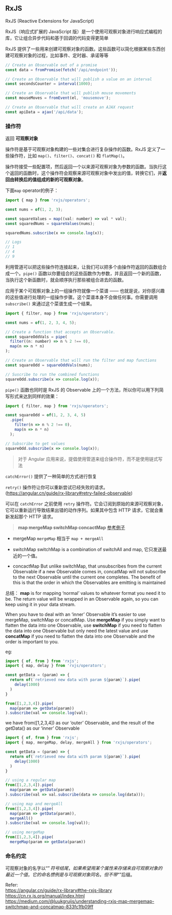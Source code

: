 
## RxJS

RxJS (Reactive Extensions for JavaScript)

RxJS（响应式扩展的 JavaScript 版）是一个使用可观察对象进行响应式编程的库，它让组合异步代码和基于回调的代码变得更简单

RxJS 提供了一些用来创建可观察对象的函数。这些函数可以简化根据某些东西创建可观察对象的过程，比如事件、定时器、承诺等等
```js
// Create an Observable out of a promise
const data = fromPromise(fetch('/api/endpoint'));

// Create an Observable that will publish a value on an interval
const secondsCounter = interval(1000);

// Create an Observable that will publish mouse movements
const mouseMoves = fromEvent(el, 'mousemove');

// Create an Observable that will create an AJAX request
const apiData = ajax('/api/data');
```

### 操作符

返回 **可观察对象**

操作符是基于可观察对象构建的一些对集合进行复杂操作的函数。RxJS 定义了一些操作符，比如 `map()`、`filter()`、`concat()` 和 `flatMap()`。

操作符接受一些配置项，然后返回一个以来源可观察对象为参数的函数。当执行这个返回的函数时，这个操作符会观察来源可观察对象中发出的值，转换它们，并**返回由转换后的值组成的新的可观察对象**。

下面`map` operator的例子：
```js
import { map } from 'rxjs/operators';

const nums = of(1, 2, 3);

const squareValues = map((val: number) => val * val);
const squaredNums = squareValues(nums);

squaredNums.subscribe(x => console.log(x));

// Logs
// 1
// 4
// 9
```
利用管道可以把这些操作符连接起来，让我们可以把多个由操作符返回的函数组合成一个。`pipe()` 函数以你要组合的这些函数作为参数，并且返回一个新的函数，当执行这个新函数时，就会顺序执行那些被组合进去的函数。

应用于某个可观察对象上的一组操作符就像一个菜谱 —— 也就是说，对你感兴趣的这些值进行处理的一组操作步骤。这个菜谱本身不会做任何事。你需要调用 `subscribe()` 来通过这个菜谱生成一个结果。

```js
import { filter, map } from 'rxjs/operators';

const nums = of(1, 2, 3, 4, 5);

// Create a function that accepts an Observable.
const squareOddVals = pipe(
  filter((n: number) => n % 2 !== 0),
  map(n => n * n)
);

// Create an Observable that will run the filter and map functions
const squareOdd = squareOddVals(nums);

// Suscribe to run the combined functions
squareOdd.subscribe(x => console.log(x));
```
`pipe()` 函数也同时是 RxJS 的 Observable 上的一个方法，所以你可以用下列简写形式来达到同样的效果：

```js
import { filter, map } from 'rxjs/operators';

const squareOdd = of(1, 2, 3, 4, 5)
  .pipe(
    filter(n => n % 2 !== 0),
    map(n => n * n)
  );

// Subscribe to get values
squareOdd.subscribe(x => console.log(x));
```
> 对于 Angular 应用来说，提倡使用管道来组合操作符，而不是使用链式写法

`catchError()` 提供了一种简单的方式进行恢复

`retry()` 操作符让你可以重新尝试已经失败的请求。(https://angular.cn/guide/rx-library#retry-failed-observable)

可以在 `catchError` 之前使用 `retry` 操作符。它会订阅到原始的来源可观察对象，它可以重新运行导致结果出错的动作序列。如果其中包含 HTTP 请求，它就会重新发起那个 HTTP 请求。


> **map mergeMap switchMap concactMap** [参考例子](https://medium.com/@luukgruijs/understanding-rxjs-map-mergemap-switchmap-and-concatmap-833fc1fb09ff)

* mergeMap
`mergeMap` 相当于 `map + mergeAll`

* switchMap
switchMap is a combination of switchAll and map, 它只发送最近的一个值。

* concactMap
 But unlike switchMap, that unsubscribes from the current Observable if a new Observable comes in, concatMap will not subscribe to the next Observable until the current one completes. The benefit of this is that the order in which the Observables are emitting is maintained

总结：
**map** is for mapping ‘normal’ values to whatever format you need it to be. The return value will be wrapped in an Observable again, so you can keep using it in your data stream. 

When you have to deal with an ‘inner’ Observable it’s easier to use mergeMap, switchMap or concatMap. 
Use **mergeMap** if you simply want to flatten the data into one Observable, 
use **switchMap** if you need to flatten the data into one Observable but only need the latest value and 
use **concatMap** if you need to flatten the data into one Observable and the order is important to you.

eg: 
```ts
import { of, from } from 'rxjs'; 
import { map, delay } from 'rxjs/operators';

const getData = (param) => {
  return of(`retrieved new data with param ${param}`).pipe(
    delay(1000)
  )
}

from([1,2,3,4]).pipe(
  map(param => getData(param))
).subscribe(val => console.log(val);
```
we have from([1,2,3,4]) as our ‘outer’ Observable, and the result of the getData() as our ‘inner’ Observable

```ts
import { of, from } from 'rxjs'; 
import { map, mergeMap, delay, mergeAll } from 'rxjs/operators';

const getData = (param) => {
  return of(`retrieved new data with param ${param}`).pipe(
    delay(1000)
  )
}

// using a regular map
from([1,2,3,4]).pipe(
  map(param => getData(param))
).subscribe(val => val.subscribe(data => console.log(data)));

// using map and mergeAll
from([1,2,3,4]).pipe(
  map(param => getData(param)),
  mergeAll()
).subscribe(val => console.log(val));

// using mergeMap
from([1,2,3,4]).pipe(
  mergeMap(param => getData(param))
```

### 命名约定

可观察对象的名字以“$”符号结尾，
如果希望用某个属性来存储来自可观察对象的最近一个值，它的命名惯例是与可观察对象同名，但不带“$”后缀。

Refer:   
https://angular.cn/guide/rx-library#the-rxjs-library
https://cn.rx.js.org/manual/index.html   
https://medium.com/@luukgruijs/understanding-rxjs-map-mergemap-switchmap-and-concatmap-833fc1fb09ff

